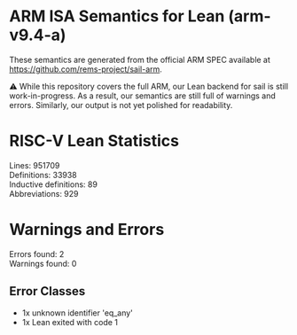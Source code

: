 # ARM ISA Semantics for Lean (arm-v9.4-a)

These semantics are generated from the official ARM SPEC available at
https://github.com/rems-project/sail-arm.

⚠️ While this repository covers the full ARM, our Lean backend for sail
is still work-in-progress. As a result, our semantics are still full of warnings
and errors. Similarly, our output is not yet polished for readability.
# RISC-V Lean Statistics

Lines: 951709  
Definitions: 33938  
Inductive definitions: 89  
Abbreviations: 929  

# Warnings and Errors

Errors found: 2  
Warnings found: 0  

## Error Classes

- 1x unknown identifier 'eq_any'
- 1x Lean exited with code 1
